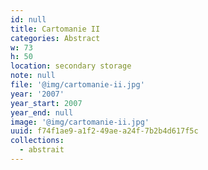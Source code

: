 ```yaml
---
id: null
title: Cartomanie II
categories: Abstract
w: 73
h: 50
location: secondary storage
note: null
file: '@img/cartomanie-ii.jpg'
year: '2007'
year_start: 2007
year_end: null
image: '@img/cartomanie-ii.jpg'
uuid: f74f1ae9-a1f2-49ae-a24f-7b2b4d617f5c
collections:
  - abstrait
---
```


